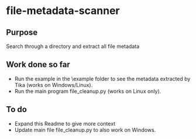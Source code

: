 # file-metadata-scanner
## Purpose
Search through a directory and extract all file metadata

## Work done so far
* Run the example in the \example folder to see the metadata extracted by Tika (works on Windows/Linux).
* Run the main program file_cleanup.py (works on Linux only).

## To do
* Expand this Readme to give more context
* Update main file file_cleanup.py to also work on Windows.